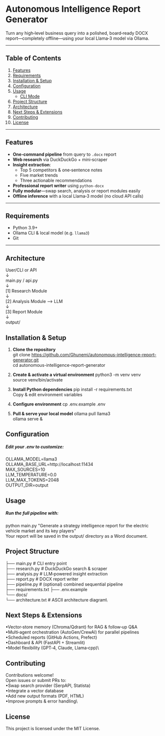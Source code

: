 # Autonomous Intelligence Report Generator

Turn any high‑level business query into a polished, board‑ready DOCX report—completely offline—using your local Llama‑3 model via Ollama.

---

## Table of Contents

1. [Features](#features)  
2. [Requirements](#requirements)  
3. [Installation & Setup](#installation--setup)  
4. [Configuration](#configuration)  
5. [Usage](#usage)  
   - [CLI Mode](#cli-mode)  
6. [Project Structure](#project-structure)  
7. [Architecture](#architecture)  
8. [Next Steps & Extensions](#next-steps--extensions)  
9. [Contributing](#contributing)  
10. [License](#license)  

---

## Features

- **One‑command pipeline** from query to `.docx` report  
- **Web research** via DuckDuckGo + mini‑scraper  
- **Insight extraction**:  
  - Top 5 competitors & one‑sentence notes  
  - Five market trends  
  - Three actionable recommendations  
- **Professional report writer** using `python‑docx`  
- **Fully modular**—swap search, analysis or report modules easily  
- **Offline inference** with a local Llama‑3 model (no cloud API calls)  

---

## Requirements

- Python 3.9+  
- Ollama CLI & local model (e.g. `llama3`)  
- Git  

---
## Architecture

User/CLI or API\
       ↓\
  main.py / api.py\
       ↓\
[1] Research Module\
       ↓\
[2] Analysis Module --> LLM  
       ↓\
[3] Report Module\
       ↓\
     output/


## Installation & Setup

1. **Clone the repository**  
   git clone https://github.com/Ghunemi/autonomous-intelligence-report-generator.git \
   cd autonomous-intelligence-report-generator

   
2. **Create & activate a virtual environment**
python3 -m venv venv\
source venv/bin/activate


3. **Install Python dependencies**
pip install -r requirements.txt\
Copy & edit environment variables 


4. **Configure environment**
cp .env.example .env 

5. **Pull & serve your local model**
ollama pull llama3\
ollama serve & 


## Configuration
##### Edit your .env to customize:

OLLAMA_MODEL=llama3\
OLLAMA_BASE_URL=http://localhost:11434 \
MAX_SOURCES=10 \
LLM_TEMPERATURE=0.0\
LLM_MAX_TOKENS=2048\
OUTPUT_DIR=output


## Usage
##### Run the full pipeline with:
  python main.py "Generate a strategy intelligence report for the electric vehicle market and its key players"\
Your report will be saved in the output/ directory as a Word document.

## Project Structure

├── main.py                 # CLI entry point\
├── research.py             # DuckDuckGo search & scraper\
├── analysis.py             # LLM‑powered insight extraction\
├── report.py               # DOCX report writer\
├── pipeline.py             # (optional) combined sequential pipeline\
├── requirements.txt
├── .env.example\
└── docs/\
    └── architecture.txt    # ASCII architecture diagram\



## Next Steps & Extensions
•Vector‑store memory (Chroma/Qdrant) for RAG & follow‑up Q&A\
•Multi‑agent orchestration (AutoGen/CrewAI) for parallel pipelines\
•Scheduled reports (GitHub Actions, Prefect)\
•Dashboard & API (FastAPI + Streamlit)\
•Model flexibility (GPT‑4, Claude, Llama‑cpp)\

## Contributing
Contributions welcome!\
Open issues or submit PRs to:\
•Swap search provider (SerpAPI, Statista)\
•Integrate a vector database\
•Add new output formats (PDF, HTML)\
•Improve prompts & error handling\

## License
This project is licensed under the MIT License.

